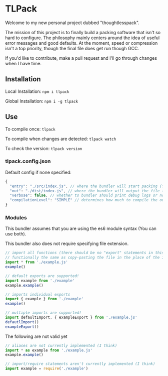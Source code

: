# TLPack

Welcome to my new personal project dubbed "thoughtlesspack".  

The mission of this project is to finally build a packing software that isn't so hard to configure. The philosophy mainly centers around the idea of useful error messages and good defaults. At the moment, speed or compression isn't a top priority, though the final file does get run though GCC.  

If you'd like to contribute, make a pull request and I'll go through changes when I have time.  

## Installation

Local Installation: `npm i tlpack`

Global Installation: `npm i -g tlpack`

## Use

To compile once: `tlpack`

To compile when changes are detected: `tlpack watch`

To check the version: `tlpack version`

### tlpack.config.json

Default config if none specified:

```js
{
  "entry": "./src/index.js", // where the bundler will start packing (filePath)
  "out": "./dist/index.js", // where the bundler will output the file (filePath)
  "verbose": false, // whether to bundler should print debug logs or not (boolean)
  "compilationLevel": "SIMPLE" // determines how much to compile the output javascript with gcc ("WHITESPACE_ONLY", "SIMPLE", "ADVANCED")
}
```

### Modules

This bundler assumes that you are using the es6 module syntax (You can use both).

This bundler also does not require specifying file extension.

```js
// import all functions (there should be no "export" statements in this file)
// functionally the same as copy-pasting the file in the place of the import statement
import * from './example.js'
example()

// default exports are supported!
import example from './example'
example.example()

// imports individual exports
import { example } from './example'
example()

// multiple imports are supported!
import defaultImport, { exampleExport } from './example.js'
defautlImport()
exampleExport()
```

The following are not valid yet

```js
// aliases are not currently implemented (I think)
import * as example from './example.js'
example.example()

// import/require statements aren't currently implemented (I think)
import example = require('./example')
```

